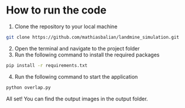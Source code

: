 # How to run the code
1. Clone the repository to your local machine
```bash
git clone https://github.com/mathiasbalian/landmine_simulation.git
```
2. Open the terminal and navigate to the project folder
3. Run the following command to install the required packages
```bash
pip install -r requirements.txt
```
4. Run the following command to start the application
```bash
python overlap.py
```

All set! You can find the output images in the output folder.
